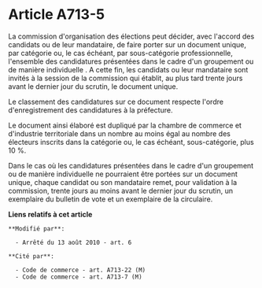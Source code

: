 # Article A713-5

La commission d'organisation des élections peut décider, avec l'accord des candidats ou de leur mandataire, de faire porter
sur un document unique, par catégorie ou, le cas échéant, par sous-catégorie professionnelle, l'ensemble des candidatures
présentées dans le cadre d'un groupement ou de manière individuelle . A cette fin, les candidats ou leur mandataire sont
invités à la session de la commission qui établit, au plus tard trente jours avant le dernier jour du scrutin, le document
unique.

Le classement des candidatures sur ce document respecte l'ordre d'enregistrement des candidatures à la préfecture.

Le document ainsi élaboré est dupliqué par la chambre de commerce et d'industrie territoriale dans un nombre au moins égal au
nombre des électeurs inscrits dans la catégorie ou, le cas échéant, sous-catégorie, plus 10 %.

Dans le cas où les candidatures présentées dans le cadre d'un groupement ou de manière individuelle ne pourraient être
portées sur un document unique, chaque candidat ou son mandataire remet, pour validation à la commission, trente jours au
moins avant le dernier jour du scrutin, un exemplaire du bulletin de vote et un exemplaire de la circulaire.

**Liens relatifs à cet article**

	**Modifié par**:

	  - Arrêté du 13 août 2010 - art. 6

	**Cité par**:

	  - Code de commerce - art. A713-22 (M)
	  - Code de commerce - art. A713-7 (M)
